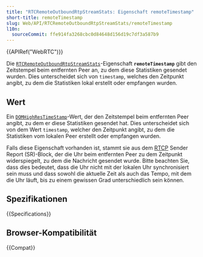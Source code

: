 ```yaml
---
title: "RTCRemoteOutboundRtpStreamStats: Eigenschaft remoteTimestamp"
short-title: remoteTimestamp
slug: Web/API/RTCRemoteOutboundRtpStreamStats/remoteTimestamp
l10n:
  sourceCommit: ffe914fa3268cbc0d84648d156d19c7df3a587b9
---
```


{{APIRef("WebRTC")}}

Die [`RTCRemoteOutboundRtpStreamStats`](/de/docs/Web/API/RTCRemoteOutboundRtpStreamStats)-Eigenschaft **`remoteTimestamp`** gibt den Zeitstempel beim entfernten Peer an, zu dem diese Statistiken gesendet wurden.
Dies unterscheidet sich von `timestamp`, welches den Zeitpunkt angibt, zu dem die Statistiken lokal erstellt oder empfangen wurden.

## Wert

Ein [`DOMHighResTimeStamp`](/de/docs/Web/API/DOMHighResTimeStamp)-Wert, der den Zeitstempel beim entfernten Peer angibt, zu dem er diese Statistiken gesendet hat.
Dies unterscheidet sich von dem Wert `timestamp`, welcher den Zeitpunkt angibt, zu dem die Statistiken vom lokalen Peer erstellt oder empfangen wurden.

Falls diese Eigenschaft vorhanden ist, stammt sie aus dem [RTCP](/de/docs/Glossary/RTCP) Sender Report (SR)-Block, der die Uhr beim entfernten Peer zu dem Zeitpunkt widerspiegelt, zu dem die Nachricht gesendet wurde.
Bitte beachten Sie, dass dies bedeutet, dass die Uhr nicht mit der lokalen Uhr synchronisiert sein muss und dass sowohl die aktuelle Zeit als auch das Tempo, mit dem die Uhr läuft, bis zu einem gewissen Grad unterschiedlich sein können.

## Spezifikationen

{{Specifications}}

## Browser-Kompatibilität

{{Compat}}
